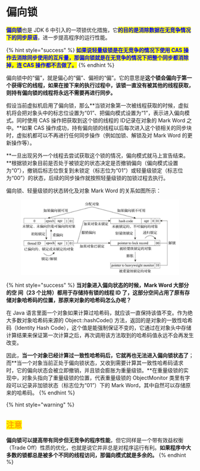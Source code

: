 # 偏向锁

<mark style="color:blue;">**偏向锁**</mark>也是 JDK 6 中引入的一项锁优化措施，它<mark style="color:blue;">**的目的是消除数据在无竞争情况下的同步原语**</mark>，进一步提高程序的运行性能。

{% hint style="success" %}
<mark style="color:blue;">**如果说轻量级锁是在无竞争的情况下使用 CAS 操作去消除同步使用的互斥量，那偏向锁就是在无竞争的情况下把整个同步都消除掉，连 CAS 操作都不去做了。**</mark>
{% endhint %}

偏向锁中的“偏”，就是偏心的“偏”、偏袒的“偏”。它的意思是**这个锁会偏向于第一个获得它的线程，如果在接下来的执行过程中，该锁一直没有被其他的线程获取，则持有偏向锁的线程将永远不需要再进行同步。**

假设当前虚拟机启用了偏向锁，那么**当锁对象第一次被线程获取的时候，虚拟机将会把对象头中的标志位设置为“01”、把偏向模式设置为“1”，表示进入偏向模式。同时使用 CAS 操作把获取到这个锁的线程的 ID记录在对象的 Mark Word 之中。**如果 CAS 操作成功，持有偏向锁的线程以后每次进入这个锁相关的同步块时，虚拟机都可以不再进行任何同步操作（例如加锁、解锁及对 Mark Word 的更新操作等）。

**一旦出现另外一个线程去尝试获取这个锁的情况，偏向模式就马上宣告结束。**根据锁对象目前是否处于被锁定的状态决定是否撤销偏向（偏向模式设置为“0”），撤销后标志位恢复到未锁定（标志位为“01”）或轻量级锁定（标志位为“00”）的状态，后续的同步操作就按照轻量级锁的加锁过程去执行。

偏向锁、轻量级锁的状态转化及对象 Mark Word 的关系如图所示：

<figure><img src="../../.gitbook/assets/image (1).png" alt=""><figcaption></figcaption></figure>

{% hint style="success" %}
**当对象进入偏向状态的时候，Mark Word 大部分的空 间（23 个比特）都用于存储持有锁的线程 ID 了，这部分空间占用了原有存储对象哈希码的位置，那原来对象的哈希码怎么办呢？**

在 Java 语言里面一个对象如果计算过哈希码，就应该一直保持该值不变。作为绝大多数对象哈希码来源的 Object::hashCode() 方法，返回的是对象的一致性哈希码（Identity Hash Code），这个值是能强制保证不变的，它通过在对象头中存储计算结果来保证第一次计算之后，再次调用该方法取到的哈希码值永远不会再发生改变。

因此，**当一个对象已经计算过一致性哈希码后，它就再也无法进入偏向锁状态了**；而**当一个对象当前正处于偏向锁状态，又收到需要计算其一致性哈希码请求时，它的偏向状态会被立即撤销，并且锁会膨胀为重量级锁。**在重量级锁的实现中，对象头指向了重量级锁的位置，代表重量级锁的 ObjectMonitor 类里有字段可以记录非加锁状态（标志位为“01”）下的 Mark Word，其中自然可以存储原来的哈希码。
{% endhint %}

{% hint style="warning" %}
## <mark style="color:orange;">注意</mark>

**偏向锁可以提高带有同步但无竞争的程序性能**，但它同样是一个带有效益权衡（Trade Off）性质的优化，也就是说它并非总是对程序运行有利。**如果程序中大多数的锁都总是被多个不同的线程访问，那偏向模式就是多余的。**
{% endhint %}
